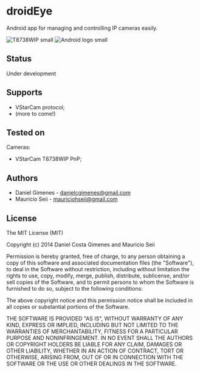 droidEye
========

Android app for managing and controlling IP cameras easily.

![T8738WIP small](https://raw2.github.com/danielgimenes/droidEye/master/doc/T8738WIP.png) ![Android logo small](https://raw2.github.com/danielgimenes/droidEye/master/doc/android.png)

## Status

Under development

## Supports

- VStarCam protocol;
- (more to come!)

## Tested on

Cameras:
- VStarCam T8738WIP PnP;

## Authors

- Daniel Gimenes - danielcgimenes@gmail.com
- Mauricio Seii - mauriciohseii@gmail.com

## License

The MIT License (MIT)

Copyright (c) 2014 Daniel Costa Gimenes and Mauricio Seii

Permission is hereby granted, free of charge, to any person obtaining a copy of
this software and associated documentation files (the "Software"), to deal in
the Software without restriction, including without limitation the rights to
use, copy, modify, merge, publish, distribute, sublicense, and/or sell copies of
the Software, and to permit persons to whom the Software is furnished to do so,
subject to the following conditions:

The above copyright notice and this permission notice shall be included in all
copies or substantial portions of the Software.

THE SOFTWARE IS PROVIDED "AS IS", WITHOUT WARRANTY OF ANY KIND, EXPRESS OR
IMPLIED, INCLUDING BUT NOT LIMITED TO THE WARRANTIES OF MERCHANTABILITY, FITNESS
FOR A PARTICULAR PURPOSE AND NONINFRINGEMENT. IN NO EVENT SHALL THE AUTHORS OR
COPYRIGHT HOLDERS BE LIABLE FOR ANY CLAIM, DAMAGES OR OTHER LIABILITY, WHETHER
IN AN ACTION OF CONTRACT, TORT OR OTHERWISE, ARISING FROM, OUT OF OR IN
CONNECTION WITH THE SOFTWARE OR THE USE OR OTHER DEALINGS IN THE SOFTWARE.
